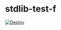 # stdlib-test-f

[![Deploy](https://steve.lib.id/codexyz@dev/static/deploy_to_stdlib.svg/)](https://steve.lib.id/codexyz@dev/github/ref/)
